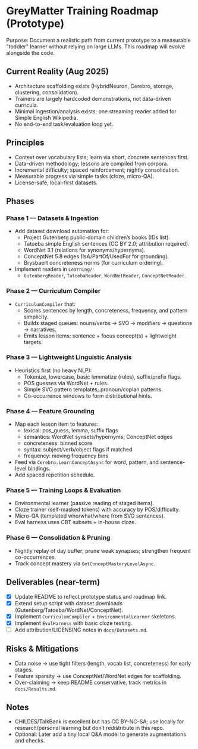 # GreyMatter Training Roadmap (Prototype)

Purpose: Document a realistic path from current prototype to a measurable "toddler" learner without relying on large LLMs. This roadmap will evolve alongside the code.

## Current Reality (Aug 2025)
- Architecture scaffolding exists (HybridNeuron, Cerebro, storage, clustering, consolidation).
- Trainers are largely hardcoded demonstrations, not data-driven curricula.
- Minimal ingestion/analysis exists; one streaming reader added for Simple English Wikipedia.
- No end-to-end task/evaluation loop yet.

## Principles
- Context over vocabulary lists; learn via short, concrete sentences first.
- Data-driven methodology; lessons are compiled from corpora.
- Incremental difficulty; spaced reinforcement; nightly consolidation.
- Measurable progress via simple tasks (cloze, micro-QA).
- License-safe, local-first datasets.

## Phases

### Phase 1 — Datasets & Ingestion
- Add dataset download automation for:
  - Project Gutenberg public-domain children’s books (IDs list).
  - Tatoeba simple English sentences (CC BY 2.0; attribution required).
  - WordNet 3.1 (relations for synonyms/hypernyms).
  - ConceptNet 5.8 edges (IsA/PartOf/UsedFor for grounding).
  - Brysbaert concreteness norms (for curriculum ordering).
- Implement readers in `Learning/`:
  - `GutenbergReader`, `TatoebaReader`, `WordNetReader`, `ConceptNetReader`.

### Phase 2 — Curriculum Compiler
- `CurriculumCompiler` that:
  - Scores sentences by length, concreteness, frequency, and pattern simplicity.
  - Builds staged queues: nouns/verbs → SVO → modifiers → questions → narratives.
  - Emits lesson items: sentence + focus concept(s) + lightweight targets.

### Phase 3 — Lightweight Linguistic Analysis
- Heuristics first (no heavy NLP):
  - Tokenize, lowercase, basic lemmatize (rules), suffix/prefix flags.
  - POS guesses via WordNet + rules.
  - Simple SVO pattern templates; pronoun/coplan patterns.
  - Co-occurrence windows to form distributional hints.

### Phase 4 — Feature Grounding
- Map each lesson item to features:
  - lexical: pos_guess, lemma, suffix flags
  - semantics: WordNet synsets/hypernyms; ConceptNet edges
  - concreteness: binned score
  - syntax: subject/verb/object flags if matched
  - frequency: moving frequency bins
- Feed via `Cerebro.LearnConceptAsync` for word, pattern, and sentence-level bindings.
- Add spaced repetition schedule.

### Phase 5 — Training Loops & Evaluation
- Environmental learner (passive reading of staged items).
- Cloze trainer (self-masked tokens) with accuracy by POS/difficulty.
- Micro-QA (templated who/what/where from SVO sentences).
- Eval harness uses CBT subsets + in-house cloze.

### Phase 6 — Consolidation & Pruning
- Nightly replay of day buffer; prune weak synapses; strengthen frequent co-occurrences.
- Track concept mastery via `GetConceptMasteryLevelAsync`.

## Deliverables (near-term)
- [x] Update README to reflect prototype status and roadmap link.
- [x] Extend setup script with dataset downloads (Gutenberg/Tatoeba/WordNet/ConceptNet).
- [x] Implement `CurriculumCompiler` + `EnvironmentalLearner` skeletons.
- [x] Implement `EvalHarness` with basic cloze testing.
- [ ] Add attribution/LICENSING notes in `docs/Datasets.md`.

## Risks & Mitigations
- Data noise → use tight filters (length, vocab list, concreteness) for early stages.
- Feature sparsity → use ConceptNet/WordNet edges for scaffolding.
- Over-claiming → keep README conservative, track metrics in `docs/Results.md`.

## Notes
- CHILDES/TalkBank is excellent but has CC BY-NC-SA; use locally for research/personal learning but don’t redistribute in this repo.
- Optional: Later add a tiny local Q&A model to generate augmentations and checks.
